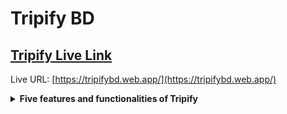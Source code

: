 # Tripify BD

## [ Tripify Live Link](https://tripifybd.web.app/)


Live URL: [https://tripifybd.web.app/](https://tripifybd.web.app/)

<details>
<summary style="font-weight: bold; text:2xl" >Five features and functionalities of Tripify</summary>

- This project is developed for making trip and travel.

- In this project, You can Book Latest and Greatest Place for Trip & Travel.

- Also This Project allows users to create accounts for Booking Service.

- When users logged in then user can access detailed information about each Service, and also user can see his/her added Service in My Cart section.

- Also user can filter the service name. If wanna explore this site, you need must logged In. If user logged, then He/She see all feature easily.

</details>